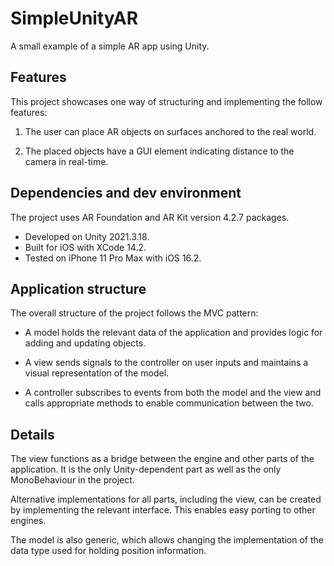 # SimpleUnityAR
A small example of a simple AR app using Unity.

## Features
This project showcases one way of structuring and implementing the follow features:

1. The user can place AR objects on surfaces anchored to the real world.

2. The placed objects have a GUI element indicating distance to the camera in real-time.

## Dependencies and dev environment
The project uses AR Foundation and AR Kit version 4.2.7 packages.

- Developed on Unity 2021.3.18.
- Built for iOS with XCode 14.2.
- Tested on iPhone 11 Pro Max with iOS 16.2.

## Application structure

The overall structure of the project follows the MVC pattern:
- A model holds the relevant data of the application and provides logic for adding and updating objects.

- A view sends signals to the controller on user inputs and maintains a visual representation of the model.

- A controller subscribes to events from both the model and the view and calls appropriate methods to enable communication between the two.

## Details

 The view functions as a bridge between the engine and other parts of the application. It is the only Unity-dependent part as well as the only MonoBehaviour in the project. 

Alternative implementations for all parts, including the view, can be created by implementing the relevant interface. This enables easy porting to other engines.

The model is also generic, which allows changing the implementation of the data type used for holding position information.

